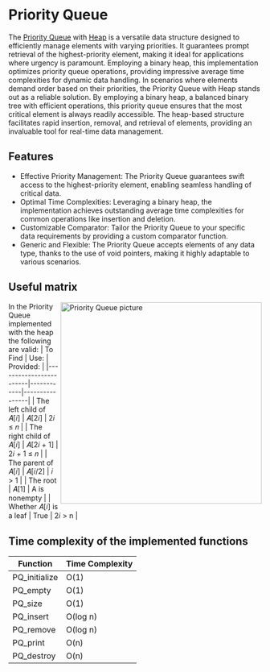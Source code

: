 # Priority Queue

The [Priority Queue](https://en.wikipedia.org/wiki/Priority_queue) with [Heap](https://en.wikipedia.org/wiki/Heap_(data_structure)) is a versatile data structure designed to efficiently manage elements with varying priorities. It guarantees prompt retrieval of the highest-priority element, making it ideal for applications where urgency is paramount. Employing a binary heap, this implementation optimizes priority queue operations, providing impressive average time complexities for dynamic data handling. In scenarios where elements demand order based on their priorities, the Priority Queue with Heap stands out as a reliable solution. By employing a binary heap, a balanced binary tree with efficient operations, this priority queue ensures that the most critical element is always readily accessible. The heap-based structure facilitates rapid insertion, removal, and retrieval of elements, providing an invaluable tool for real-time data management.


## Features
- Effective Priority Management: The Priority Queue guarantees swift access to the highest-priority element, enabling seamless handling of critical data.
- Optimal Time Complexities: Leveraging a binary heap, the implementation achieves outstanding average time complexities for common operations like insertion and deletion.
- Customizable Comparator: Tailor the Priority Queue to your specific data requirements by providing a custom comparator function.
- Generic and Flexible: The Priority Queue accepts elements of any data type, thanks to the use of void pointers, making it highly adaptable to various scenarios.


## Useful matrix

<img align="right" width=400 alt="Priority Queue picture" src="https://users.cecs.anu.edu.au/~Alistair.Rendell/Teaching/apac_comp3600/module2/images/Heaps_HeapStructure.png">

In the Priority Queue implemented with the heap the following are valid:
| To Find                 | Use:       | Provided:      |
|------------------------|------------|----------------|
| The left child of 𝐴[𝑖]  | 𝐴[2𝑖]      | 2𝑖 ≤ 𝑛          |
| The right child of 𝐴[𝑖] | 𝐴[2𝑖 + 1] | 2𝑖 + 1 ≤ 𝑛      |
| The parent of 𝐴[𝑖]      | 𝐴[𝑖/2]     | 𝑖 > 1           |
| The root                | 𝐴[1]       | A is nonempty   |
| Whether 𝐴[𝑖] is a leaf  | True       | 2𝑖 > n          |


## Time complexity of the implemented functions

| Function                | Time Complexity |
|-------------------------|-----------------|
| PQ_initialize           | O(1)            |
| PQ_empty                | O(1)            |
| PQ_size                 | O(1)            |
| PQ_insert               | O(log n)        |
| PQ_remove               | O(log n)        |
| PQ_print                | O(n)            |
| PQ_destroy              | O(n)            |
